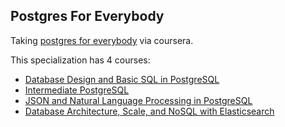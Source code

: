 ## Postgres For Everybody

Taking [postgres for everybody](https://www.coursera.org/specializations/postgresql-for-everybody) via coursera.

This specialization has 4 courses:
- [Database Design and Basic SQL in PostgreSQL](https://www.coursera.org/learn/database-design-postgresql?specialization=postgresql-for-everybody)
- [Intermediate PostgreSQL](https://www.coursera.org/learn/intermediate-postgresql?specialization=postgresql-for-everybody)
- [JSON and Natural Language Processing in PostgreSQL](https://www.coursera.org/learn/json-natural-language-processing-postgresql?specialization=postgresql-for-everybody)
- [Database Architecture, Scale, and NoSQL with Elasticsearch](https://www.coursera.org/learn/database-architecture-scale-nosql-elasticsearch-postgresql?specialization=postgresql-for-everybody)